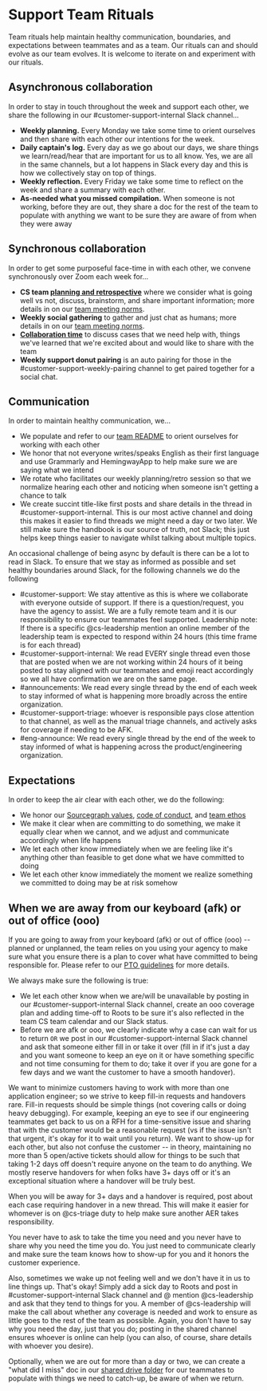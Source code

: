 # Support Team Rituals

Team rituals help maintain healthy communication, boundaries, and expectations between teammates and as a team. Our rituals can and should evolve as our team evolves. It is welcome to iterate on and experiment with our rituals.

## Asynchronous collaboration

In order to stay in touch throughout the week and support each other, we share the following in our #customer-support-internal Slack channel...

- **Weekly planning.** Every Monday we take some time to orient ourselves and then share with each other our intentions for the week.
- **Daily captain's log.** Every day as we go about our days, we share things we learn/read/hear that are important for us to all know. Yes, we are all in the same channels, but a lot happens in Slack every day and this is how we collectively stay on top of things.
- **Weekly reflection.** Every Friday we take some time to reflect on the week and share a summary with each other.
- **As-needed what you missed compilation.** When someone is not working, before they are out, they share a doc for the rest of the team to populate with anything we want to be sure they are aware of from when they were away

## Synchronous collaboration

In order to get some purposeful face-time in with each other, we convene synchronously over Zoom each week for...

- **CS team [planning and retrospective](https://docs.google.com/document/d/1dy5rIY5F4nQoScwH9sTEg7iQd66_oVP5bdWD3MhG2k4/edit#)** where we consider what is going well vs not, discuss, brainstorm, and share important information; more details in on our [team meeting norms](../team/team-meeting-norms.md).
- **Weekly social gathering** to gather and just chat as humans; more details in on our [team meeting norms](../team/team-meeting-norms.md).
- [**Collaboration time**](../process/collaboration-time.md) to discuss cases that we need help with, things we've learned that we're excited about and would like to share with the team
- **Weekly support donut pairing** is an auto pairing for those in the #customer-support-weekly-pairing channel to get paired together for a social chat.

## Communication

In order to maintain healthy communication, we...

- We populate and refer to our [team README](../team/index.md) to orient ourselves for working with each other
- We honor that not everyone writes/speaks English as their first language and use Grammarly and HemingwayApp to help make sure we are saying what we intend
- We rotate who facilitates our weekly planning/retro session so that we normalize hearing each other and noticing when someone isn't getting a chance to talk
- We create succint title-like first posts and share details in the thread in #customer-support-internal. This is our most active channel and doing this makes it easier to find threads we might need a day or two later. We still make sure the handbook is our source of truth, not Slack; this just helps keep things easier to navigate whilst talking about multiple topics.

An occasional challenge of being async by default is there can be a lot to read in Slack. To ensure that we stay as informed as possible and set healthy boundaries around Slack, for the following channels we do the following

- #customer-support: We stay attentive as this is where we collaborate with everyone outside of support. If there is a question/request, you have the agency to assist. We are a fully remote team and it is our responsibility to ensure our teammates feel supported.
  Leadership note: If there is a specific @cs-leadership mention an online member of the leadership team is expected to respond within 24 hours (this time frame is for each thread)
- #customer-support-internal: We read EVERY single thread even those that are posted when we are not working within 24 hours of it being posted to stay aligned with our teammates and emoji react accordingly so we all have confirmation we are on the same page.
- #announcements: We read every single thread by the end of each week to stay informed of what is happening more broadly across the entire organization.
- #customer-support-triage: whoever is responsible pays close attention to that channel, as well as the manual triage channels, and actively asks for coverage if needing to be AFK.
- #eng-announce: We read every single thread by the end of the week to stay informed of what is happening across the product/engineering organization.

## Expectations

In order to keep the air clear with each other, we do the following:

- We honor our [Sourcegraph values](../../../../company-info-and-process/values/index.md), [code of conduct](../../../../company-info-and-process/communication/code_of_conduct.md), and [team ethos](../index.md)
- We make it clear when are committing to do something, we make it equally clear when we cannot, and we adjust and communicate accordingly when life happens
- We let each other know immediately when we are feeling like it's anything other than feasible to get done what we have committed to doing
- We let each other know immediately the moment we realize something we committed to doing may be at risk somehow

## When we are away from our keyboard (afk) or out of office (ooo)

If you are going to away from your keyboard (afk) or out of office (ooo) -- planned or unplanned, the team relies on you using your agency to make sure what you ensure there is a plan to cover what have committed to being responsible for. Please refer to our [PTO guidelines](../process/support-time-off-guidelines.md) for more details.

We always make sure the following is true:

- We let each other know when we are/will be unavailable by posting in our #customer-support-internal Slack channel, create an ooo coverage plan and adding time-off to Roots to be sure it's also reflected in the team CS team calendar and our Slack status.
- Before we are afk or ooo, we clearly indicate why a case can wait for us to return `OR` we post in our #customer-support-internal Slack channel and ask that someone either fill in or take it over (fill in if it's just a day and you want someone to keep an eye on it or have something specific and not time consuming for them to do; take it over if you are gone for a few days and we want the customer to have a smooth handover).

We want to minimize customers having to work with more than one application engineer; so we strive to keep fill-in requests and handovers rare. Fill-in requests should be simple things (not covering calls or doing heavy debugging). For example, keeping an eye to see if our engineering teammates get back to us on a RFH for a time-sensitive issue and sharing that with the customer would be a reasonable request (vs if the issue isn't that urgent, it's okay for it to wait until you return). We want to show-up for each other, but also not confuse the customer -- in theory, maintaining no more than 5 open/active tickets should allow for things to be such that taking 1-2 days off doesn't require anyone on the team to do anything. We mostly reserve handovers for when folks have 3+ days off or it's an exceptional situation where a handover will be truly best.

When you will be away for 3+ days and a handover is required, post about each case requiring handover in a new thread. This will make it easier for whomever is on @cs-triage duty to help make sure another AER takes responsibility.

You never have to ask to take the time you need and you never have to share why you need the time you do. You just need to communicate clearly and make sure the team knows how to show-up for you and it honors the customer experience.

Also, sometimes we wake up not feeling well and we don't have it in us to line things up. That's okay! Simply add a sick day to Roots and post in #customer-support-internal Slack channel and @ mention @cs-leadership and ask that they tend to things for you. A member of @cs-leadership will make the call about whether any coverage is needed and work to ensure as little goes to the rest of the team as possible. Again, you don't have to say why you need the day, just that you do; posting in the shared channel ensures whoever is online can help (you can also, of course, share details with whoever you desire).

Optionally, when we are out for more than a day or two, we can create a "what did I miss" doc in our [shared drive folder](https://drive.google.com/drive/u/1/folders/1w-4j9T1z1GxnpvSbr_o5VRVxkct7w27O) for our teammates to populate with things we need to catch-up, be aware of when we return.

